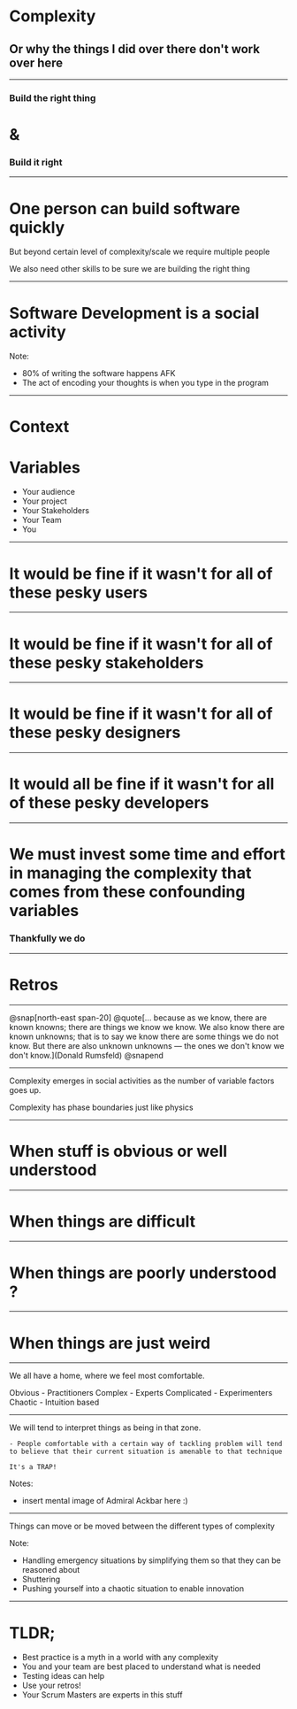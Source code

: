 
# Complexity
## Or why the things I did over there don't work over here

---

### Build the right thing 

# &

### Build it right

---
# One person can build software quickly

But beyond certain level of complexity/scale we require multiple people

We also need other skills to be sure we are building the right thing

---

# Software Development is a social activity

Note:
 - 80% of writing the software happens AFK
 - The act of encoding your thoughts is when you type in the program

---
# Context
# Variables
 - Your audience
 - Your project
 - Your Stakeholders
 - Your Team
 - You

---

# It would be fine if it wasn't for all of these pesky users

---

# It would be fine if it wasn't for all of these pesky stakeholders

---

# It would be fine if it wasn't for all of these pesky designers

---

# It would all be fine if it wasn't for all of these pesky developers

---

# We must invest some time and effort in managing the complexity that comes from these confounding variables
### Thankfully we do

---

# Retros

---

@snap[north-east span-20]
@quote[... because as we know, there are known knowns; there are things we know we know. We also know there are known unknowns; that is to say we know there are some things we do not know. But there are also unknown unknowns — the ones we don't know we don't know.](Donald Rumsfeld)
@snapend

---

Complexity emerges in social activities as the number of variable factors goes up.

Complexity has phase boundaries just like physics

---

# When stuff is obvious or well understood

---

# When things are difficult

---

# When things are poorly understood ?

---

# When things are just weird

---

We all have a home, where we feel most comfortable.

Obvious - Practitioners
Complex - Experts
Complicated - Experimenters
Chaotic - Intuition based

---

We will tend to interpret things as being in that zone.

    - People comfortable with a certain way of tackling problem will tend to believe that their current situation is amenable to that technique

    It's a TRAP!

Notes:
 - insert mental image of Admiral Ackbar here :)
---

Things can move or be moved between the different types of complexity

Note:
  - Handling emergency situations by simplifying them so that they can be reasoned about 
  - Shuttering
  - Pushing yourself into a chaotic situation to enable innovation

---

# TLDR;
 - Best practice is a myth in a world with any complexity
 - You and your team are best placed to understand what is needed
 - Testing ideas can help
 - Use your retros!
 - Your Scrum Masters are experts in this stuff
